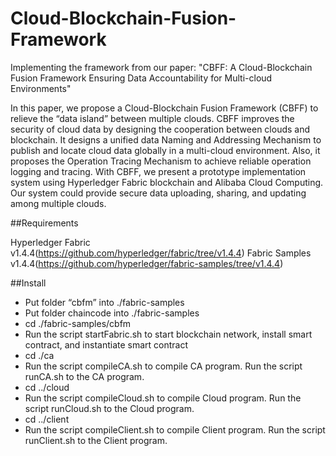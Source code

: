 # Cloud-Blockchain-Fusion-Framework
Implementing the framework from our paper: "CBFF: A Cloud-Blockchain Fusion Framework Ensuring Data Accountability for Multi-cloud Environments"

In this paper, we propose a Cloud-Blockchain Fusion Framework (CBFF) to relieve the “data island” between multiple clouds. CBFF improves the security of cloud data by designing the cooperation between clouds and blockchain. It designs a unified data Naming and Addressing Mechanism to publish and locate cloud data globally in a multi-cloud environment. Also, it proposes the Operation Tracing Mechanism to achieve reliable operation logging and tracing. With CBFF, we present a prototype implementation system using Hyperledger Fabric blockchain and Alibaba Cloud Computing. Our system could provide secure data uploading, sharing, and updating among multiple clouds. 

##Requirements

  Hyperledger Fabric v1.4.4(https://github.com/hyperledger/fabric/tree/v1.4.4)
  Fabric Samples v1.4.4(https://github.com/hyperledger/fabric-samples/tree/v1.4.4)

##Install
 - Put folder “cbfm” into ./fabric-samples
 - Put folder chaincode into ./fabric-samples
 - cd ./fabric-samples/cbfm
 - Run the script startFabric.sh to start blockchain network, install smart contract, and instantiate smart contract
 - cd ./ca
 - Run the script compileCA.sh to compile CA program. Run the script runCA.sh to the CA program.
 - cd ../cloud
 - Run the script compileCloud.sh to compile Cloud program. Run the script runCloud.sh to the Cloud program.
 - cd ../client
 - Run the script compileClient.sh to compile Client program. Run the script runClient.sh to the Client program.

